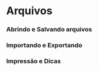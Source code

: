 # **Arquivos**

### Abrindo e Salvando arquivos

### Importando e Exportando

### Impressão e Dicas

